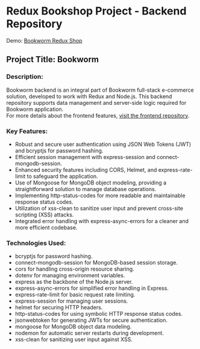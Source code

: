 # Redux Bookshop Project - Backend Repository

Demo: [Bookworm Redux Shop](https://booksworm-redux-shop-git-main-annasolovykh.vercel.app)

## Project Title: Bookworm

### Description:
Bookworm backend is an integral part of Bookworm full-stack e-commerce solution, developed to work with Redux and Node.js. This backend repository supports data management and server-side logic required for Bookworm application.
<br/>
For more details about the frontend features, [visit the frontend repository](https://github.com/AnnaSolovykh/bookworm).

### Key Features:
+ Robust and secure user authentication using JSON Web Tokens (JWT) and bcryptjs for password hashing.
+ Efficient session management with express-session and connect-mongodb-session.
+ Enhanced security features including CORS, Helmet, and express-rate-limit to safeguard the application.
+ Use of Mongoose for MongoDB object modeling, providing a straightforward solution to manage database operations.
+ Implementing http-status-codes for more readable and maintainable response status codes.
+ Utilization of xss-clean to sanitize user input and prevent cross-site scripting (XSS) attacks.
+ Integrated error handling with express-async-errors for a cleaner and more efficient codebase.

### Technologies Used:
+ bcryptjs for password hashing.
+ connect-mongodb-session for MongoDB-based session storage.
+ cors for handling cross-origin resource sharing.
+ dotenv for managing environment variables.
+ express as the backbone of the Node.js server.
+ express-async-errors for simplified error handling in Express.
+ express-rate-limit for basic request rate limiting.
+ express-session for managing user sessions.
+ helmet for securing HTTP headers.
+ http-status-codes for using symbolic HTTP response status codes.
+ jsonwebtoken for generating JWTs for secure authentication.
+ mongoose for MongoDB object data modeling.
+ nodemon for automatic server restarts during development.
+ xss-clean for sanitizing user input against XSS.
